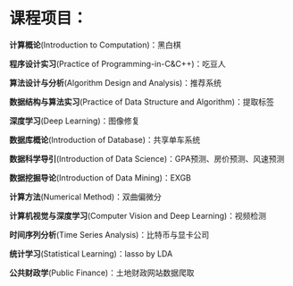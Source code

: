 # 课程项目：

**计算概论**(Introduction to Computation)：黑白棋

**程序设计实习**(Practice of Programming-in-C&C++)：吃豆人

**算法设计与分析**(Algorithm Design and Analysis)：推荐系统

**数据结构与算法实习**(Practice of Data Structure and Algorithm)：提取标签

**深度学习**(Deep Learning)：图像修复

**数据库概论**(Introduction of Database)：共享单车系统

**数据科学导引**(Introduction of Data Science)：GPA预测、房价预测、风速预测

**数据挖掘导论**(Introduction of Data Mining)：EXGB

**计算方法**(Numerical Method)：双曲偏微分

**计算机视觉与深度学习**(Computer Vision and Deep Learning)：视频检测

**时间序列分析**(Time Series Analysis)：比特币与显卡公司

**统计学习**(Statistical Learning)：lasso by LDA

**公共财政学**(Public Finance)：土地财政网站数据爬取

